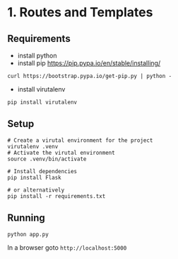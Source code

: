 # 1. Routes and Templates

## Requirements

- install python
- install pip https://pip.pypa.io/en/stable/installing/
```
curl https://bootstrap.pypa.io/get-pip.py | python -
```
- install virutalenv
```
pip install virutalenv
```

## Setup

```
# Create a virutal environment for the project
virutalenv .venv
# Activate the virutal environment
source .venv/bin/activate

# Install dependencies
pip install Flask

# or alternatively
pip install -r requirements.txt
```

## Running

```
python app.py
```

In a browser goto `http://localhost:5000`
